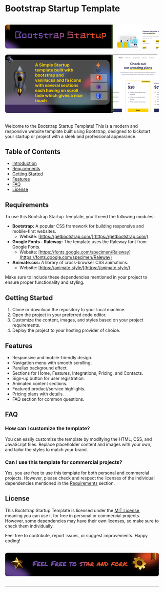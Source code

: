 # Bootstrap Startup Template

<div align="center">
  <br>
      <img src="https://github.com/RJohnPaul/Bootstrap_Startup_Template/blob/d28fb7492e7054caf054b745052e1b61190e3879/illustrations/Frame%2031.png" alt="Project Banner">
  </br>
</div>

<div align="center">
  <br>
      <img src="https://github.com/RJohnPaul/Bootstrap_Startup_Template/blob/470eb5d2a9f5b28450760600a8dbc4ace043a285/illustrations/Frame-5.png" alt="Project Banner">
  </br>
</div>
</br>


Welcome to the Bootstrap Startup Template! This is a modern and responsive website template built using Bootstrap, designed to kickstart your startup or project with a sleek and professional appearance.

## Table of Contents
- [Introduction](#bootstrap-startup-template)
- [Requirements](#requirements)
- [Getting Started](#getting-started)
- [Features](#features)
- [FAQ](#faq)
- [License](#license)

## Requirements

To use this Bootstrap Startup Template, you'll need the following modules:

- **Bootstrap:** A popular CSS framework for building responsive and mobile-first websites.
  - Website: [https://getbootstrap.com/](https://getbootstrap.com/)
- **Google Fonts - Raleway:** The template uses the Raleway font from Google Fonts.
  - Website: [https://fonts.google.com/specimen/Raleway](https://fonts.google.com/specimen/Raleway)
- **Animate.css:** A library of cross-browser CSS animations.
  - Website: [https://animate.style/](https://animate.style/)
    
Make sure to include these dependencies mentioned in your project to ensure proper functionality and styling.

## Getting Started

1. Clone or download the repository to your local machine.
2. Open the project in your preferred code editor.
3. Customize the content, images, and styles based on your project requirements.
4. Deploy the project to your hosting provider of choice.

## Features

- Responsive and mobile-friendly design.
- Navigation menu with smooth scrolling.
- Parallax background effect.
- Sections for Home, Features, Integrations, Pricing, and Contacts.
- Sign-up button for user registration.
- Animated content sections.
- Featured product/service highlights.
- Pricing plans with details.
- FAQ section for common questions.

## FAQ

### How can I customize the template?
You can easily customize the template by modifying the HTML, CSS, and JavaScript files. Replace placeholder content and images with your own, and tailor the styles to match your brand.

### Can I use this template for commercial projects?
Yes, you are free to use this template for both personal and commercial projects. However, please check and respect the licenses of the individual dependencies mentioned in the [Requirements](#requirements) section.

## License

This Bootstrap Startup Template is licensed under the [MIT License](LICENSE), meaning you can use it for free in personal or commercial projects. However, some dependencies may have their own licenses, so make sure to check them individually.

Feel free to contribute, report issues, or suggest improvements. Happy coding!

<div align="center">
  <br>
      <img src="https://github.com/RJohnPaul/Bootstrap_Startup_Template/blob/5971f11cf126618c838ae0d43d7b195504b236d9/illustrations/Frame%2032.png" alt="Project Banner">
  </br>
</div>
</br>

---
